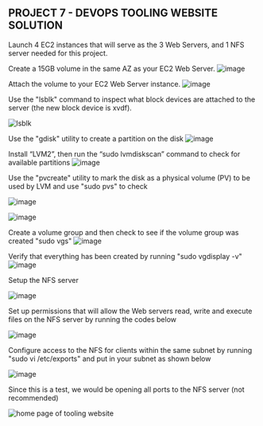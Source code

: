 ## PROJECT 7 - DEVOPS TOOLING WEBSITE SOLUTION

Launch 4 EC2 instances that will serve as the 3 Web Servers, and 1 NFS server needed for this project.


Create a 15GB volume in the same AZ as your EC2 Web Server.
![image](https://user-images.githubusercontent.com/22638955/111555270-52d62500-8788-11eb-92b7-2a2eddc05c8d.png)


Attach the volume to your EC2 Web Server instance.
![image](https://user-images.githubusercontent.com/22638955/111555625-1525cc00-8789-11eb-98ae-a2589362fdb6.png)


Use the "lsblk" command to inspect what block devices are attached to the server (the new block device is xvdf).

![lsblk](https://user-images.githubusercontent.com/22638955/111555005-bf045900-8787-11eb-8e61-3b2fc43f1d62.png)


Use the "gdisk" utility to create a partition on the disk
![image](https://user-images.githubusercontent.com/22638955/111556595-42737980-878b-11eb-9976-7bd190da457f.png)


Install “LVM2”, then run the “sudo lvmdiskscan” command to check for available partitions
![image](https://user-images.githubusercontent.com/22638955/111556965-0987d480-878c-11eb-9cb4-3ad59eef6c68.png)


Use the "pvcreate" utility to mark the disk as a physical volume (PV) to be used by LVM and use "sudo pvs" to check

![image](https://user-images.githubusercontent.com/22638955/111557736-8a939b80-878d-11eb-8b43-2a56695173a6.png)

![image](https://user-images.githubusercontent.com/22638955/111558235-b1060680-878e-11eb-9ad3-e4d1fe898dcf.png)



Create a volume group and then check to see if the volume group was created "sudo vgs"
![image](https://user-images.githubusercontent.com/22638955/111558717-9b451100-878f-11eb-80d4-871b3101c562.png)


Verify that everything has been created by running "sudo vgdisplay -v"
![image](https://user-images.githubusercontent.com/22638955/111559471-e01d7780-8790-11eb-97b6-727ee9538e31.png)


Setup the NFS server

![image](https://user-images.githubusercontent.com/22638955/111560253-68e8e300-8792-11eb-9156-ff1b8d358863.png)


Set up permissions that will allow the Web servers read, write and execute files on the NFS server by running the codes below

![image](https://user-images.githubusercontent.com/22638955/111560543-fe847280-8792-11eb-9808-a1a1ce57dcb4.png)


Configure access to the NFS for clients within the same subnet by running "sudo vi /etc/exports" and put in your subnet as shown below

![image](https://user-images.githubusercontent.com/22638955/111560649-312e6b00-8793-11eb-817e-e90926ab4286.png)


Since this is a test, we would be opening all ports to the NFS server (not recommended)

















![home page of tooling website](https://user-images.githubusercontent.com/22638955/111553654-1f45cb80-8785-11eb-8b5e-4bb35fbcb6ef.png)
